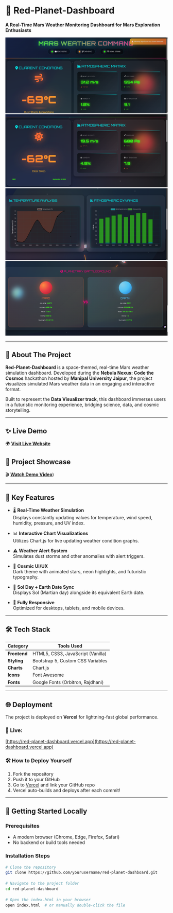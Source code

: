 # 🚀 Red-Planet-Dashboard  
**A Real-Time Mars Weather Monitoring Dashboard for Mars Exploration Enthusiasts**

![Weather Alerts](MarsWeatherCommand/Screenshots/Screenshot%202025-07-21%20142035.png)  
![Dashboard Overview](MarsWeatherCommand/Screenshots/Screenshot%202025-07-21%20142116.png)  
![Data Charts](MarsWeatherCommand/Screenshots/Screenshot%202025-07-21%20142336.png)  
![Earth Comparison](MarsWeatherCommand/Screenshots/Screenshot%202025-07-21%20142607.png)

---

## 🌌 About The Project  
**Red-Planet-Dashboard** is a space-themed, real-time Mars weather simulation dashboard. Developed during the **Nebula Nexus: Code the Cosmos** hackathon hosted by **Manipal University Jaipur**, the project visualizes simulated Mars weather data in an engaging and interactive format.

Built to represent the **Data Visualizer track**, this dashboard immerses users in a futuristic monitoring experience, bridging science, data, and cosmic storytelling.

---

## ✨ Live Demo  
🌍 [**Visit Live Website**](https://red-planet-dashboard.vercel.app/)

## 🎥 Project Showcase  
🎬 [**Watch Demo Video**](https://drive.google.com/file/d/18P2q9s0-bMTEj9cX402l1OrIm7pGGrAq/view?usp=drive_link ))

---

## 🚀 Key Features  
- 🌡️ **Real-Time Weather Simulation**  
  Displays constantly updating values for temperature, wind speed, humidity, pressure, and UV index.

- 📊 **Interactive Chart Visualizations**  
  Utilizes Chart.js for live updating weather condition graphs.

- ⚠️ **Weather Alert System**  
  Simulates dust storms and other anomalies with alert triggers.

- 🌟 **Cosmic UI/UX**  
  Dark theme with animated stars, neon highlights, and futuristic typography.

- 📅 **Sol Day + Earth Date Sync**  
  Displays Sol (Martian day) alongside its equivalent Earth date.

- 📱 **Fully Responsive**  
  Optimized for desktops, tablets, and mobile devices.

---

## 🛠️ Tech Stack  
| Category       | Tools Used                          |
|----------------|-------------------------------------|
| **Frontend**   | HTML5, CSS3, JavaScript (Vanilla)   |
| **Styling**    | Bootstrap 5, Custom CSS Variables   |
| **Charts**     | Chart.js                            |
| **Icons**      | Font Awesome                        |
| **Fonts**      | Google Fonts (Orbitron, Rajdhani)   |

---

## 🌐 Deployment  

The project is deployed on **Vercel** for lightning-fast global performance.

### 🔗 Live:  
[https://red-planet-dashboard.vercel.app](https://red-planet-dashboard.vercel.app)

### 🛠 How to Deploy Yourself  
1. Fork the repository  
2. Push it to your GitHub  
3. Go to [Vercel](https://vercel.com/) and link your GitHub repo  
4. Vercel auto-builds and deploys after each commit!

---

## 🧪 Getting Started Locally

### Prerequisites  
- A modern browser (Chrome, Edge, Firefox, Safari)  
- No backend or build tools needed

### Installation Steps  
```bash
# Clone the repository
git clone https://github.com/yourusername/red-planet-dashboard.git

# Navigate to the project folder
cd red-planet-dashboard

# Open the index.html in your browser
open index.html  # or manually double-click the file

